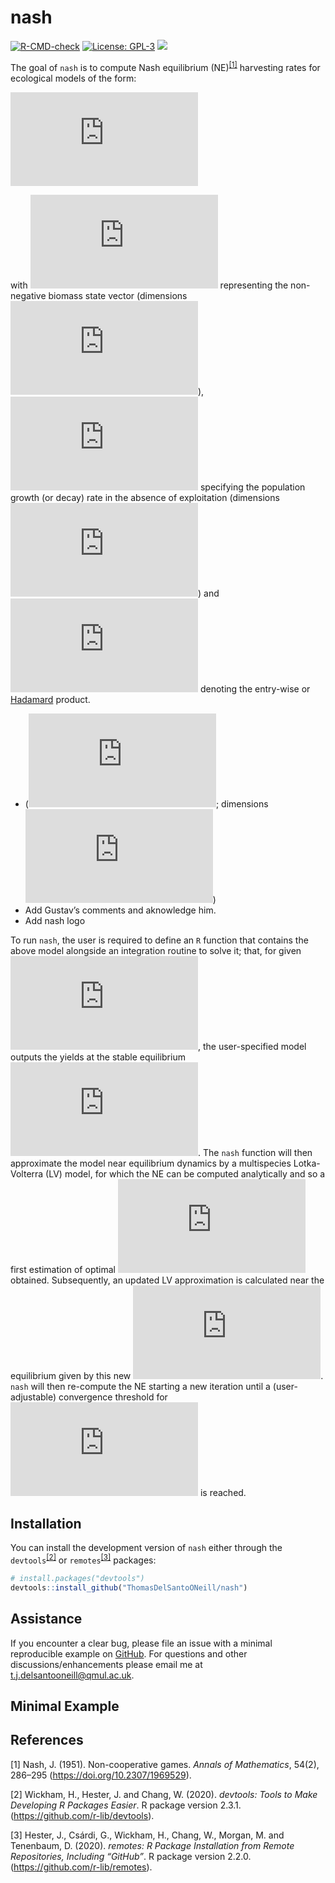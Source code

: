 
<!-- README.md is generated from README.Rmd. Please edit that file -->

# nash

<!-- badges: start -->

[![R-CMD-check](https://github.com/ThomasDelSantoONeill/nash/actions/workflows/R-CMD-check.yaml/badge.svg)](https://github.com/ThomasDelSantoONeill/nash/actions/workflows/R-CMD-check.yaml)
[![License:
GPL-3](https://img.shields.io/badge/license-GPL--3-blue.svg)](https://cran.r-project.org/web/licenses/GPL-3)
[![](https://img.shields.io/github/languages/code-size/ThomasDelSantoONeill/nash.svg)](https://github.com/ThomasDelSantoONeill/nash)
<!-- badges: end -->

The goal of `nash` is to compute Nash equilibrium
(NE)<sup>[\[1\]](#1)</sup> harvesting rates for ecological models of the
form:

![\frac{d\mathbf{B}}{dt}=\mathbf{f}(\mathbf{B})\circ\mathbf{B}-\mathbf{F}\circ\mathbf{B},](https://latex.codecogs.com/png.latex?%5Cfrac%7Bd%5Cmathbf%7BB%7D%7D%7Bdt%7D%3D%5Cmathbf%7Bf%7D%28%5Cmathbf%7BB%7D%29%5Ccirc%5Cmathbf%7BB%7D-%5Cmathbf%7BF%7D%5Ccirc%5Cmathbf%7BB%7D%2C "\frac{d\mathbf{B}}{dt}=\mathbf{f}(\mathbf{B})\circ\mathbf{B}-\mathbf{F}\circ\mathbf{B},")

with
![\mathbf{B}](https://latex.codecogs.com/png.latex?%5Cmathbf%7BB%7D "\mathbf{B}")
representing the non-negative biomass state vector (dimensions
![\text{MASS}](https://latex.codecogs.com/png.latex?%5Ctext%7BMASS%7D "\text{MASS}")),
![\mathbf{f}(\mathbf{B})](https://latex.codecogs.com/png.latex?%5Cmathbf%7Bf%7D%28%5Cmathbf%7BB%7D%29 "\mathbf{f}(\mathbf{B})")
specifying the population growth (or decay) rate in the absence of
exploitation (dimensions
![1/\text{TIME}](https://latex.codecogs.com/png.latex?1%2F%5Ctext%7BTIME%7D "1/\text{TIME}"))
and ![\circ](https://latex.codecogs.com/png.latex?%5Ccirc "\circ")
denoting the entry-wise or
[Hadamard](https://en.wikipedia.org/wiki/Hadamard_product_(matrices))
product.

- (![\mathbf{F}](https://latex.codecogs.com/png.latex?%5Cmathbf%7BF%7D "\mathbf{F}");
  dimensions
  ![1/\text{TIME}](https://latex.codecogs.com/png.latex?1%2F%5Ctext%7BTIME%7D "1/\text{TIME}"))
- Add Gustav’s comments and aknowledge him.
- Add nash logo

To run `nash`, the user is required to define an `R` function that
contains the above model alongside an integration routine to solve it;
that, for given
![\mathbf{F}](https://latex.codecogs.com/png.latex?%5Cmathbf%7BF%7D "\mathbf{F}"),
the user-specified model outputs the yields at the stable equilibrium
![\mathbf{Y}=\mathbf{F}\circ\mathbf{B}^\*=\mathbf{F}\circ\mathbf{B}^\*(\mathbf{F})](https://latex.codecogs.com/png.latex?%5Cmathbf%7BY%7D%3D%5Cmathbf%7BF%7D%5Ccirc%5Cmathbf%7BB%7D%5E%2A%3D%5Cmathbf%7BF%7D%5Ccirc%5Cmathbf%7BB%7D%5E%2A%28%5Cmathbf%7BF%7D%29 "\mathbf{Y}=\mathbf{F}\circ\mathbf{B}^*=\mathbf{F}\circ\mathbf{B}^*(\mathbf{F})").
The `nash` function will then approximate the model near equilibrium
dynamics by a multispecies Lotka-Volterra (LV) model, for which the NE
can be computed analytically and so a first estimation of optimal
![\mathbf{F}](https://latex.codecogs.com/png.latex?%5Cmathbf%7BF%7D "\mathbf{F}")
obtained. Subsequently, an updated LV approximation is calculated near
the equilibrium given by this new
![\mathbf{F}](https://latex.codecogs.com/png.latex?%5Cmathbf%7BF%7D "\mathbf{F}").
`nash` will then re-compute the NE starting a new iteration until a
(user-adjustable) convergence threshold for
![\mathbf{F}](https://latex.codecogs.com/png.latex?%5Cmathbf%7BF%7D "\mathbf{F}")
is reached.

## Installation

You can install the development version of `nash` either through the
`devtools`<sup>[\[2\]](#2)</sup> or `remotes`<sup>[\[3\]](#3)</sup>
packages:

``` r
# install.packages("devtools")
devtools::install_github("ThomasDelSantoONeill/nash")
```

## Assistance

If you encounter a clear bug, please file an issue with a minimal
reproducible example on
[GitHub](https://github.com/ThomasDelSantoONeill/nash/issues). For
questions and other discussions/enhancements please email me at
[t.j.delsantooneill@qmul.ac.uk](t.j.delsantooneill@qmul.ac.uk).

## Minimal Example

## References

<a id="1">\[1\]</a> Nash, J. (1951). Non-cooperative games. <i>Annals of
Mathematics</i>, 54(2), 286–295 (<https://doi.org/10.2307/1969529>).

<a id="2">\[2\]</a> Wickham, H., Hester, J. and Chang, W. (2020).
<i>devtools: Tools to Make Developing R Packages Easier</i>. R package
version 2.3.1. (<https://github.com/r-lib/devtools>).

<a id="3">\[3\]</a> Hester, J., Csárdi, G., Wickham, H., Chang, W.,
Morgan, M. and Tenenbaum, D. (2020). <i>remotes: R Package Installation
from Remote Repositories, Including “GitHub”</i>. R package version
2.2.0. (<https://github.com/r-lib/remotes>).
